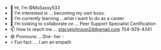 - 👋 Hi, I’m @MsSassy533
- 👀 I’m interested in ... becoming my own boss.
- 🌱 I’m currently learning ...what i want to do as a career
- 💞️ I’m looking to collaborate on ... Peer Support Specialist Certification 
- 📫 How to reach me ... stacyejohnson24@gmail.com 704-929-4341
- 😄 Pronouns: ...She- her - 
- ⚡ Fun fact: ... I am an empath

<!---
MsSassy533/MsSassy533 is a ✨ special ✨ repository because its `README.md` (this file) appears on your GitHub profile.
You can click the Preview link to take a look at your changes.
--->
